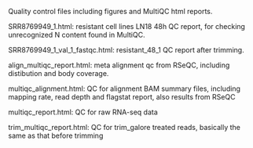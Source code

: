 Quality control files including figures and MultiQC html reports.

SRR8769949_1.html: resistant cell lines LN18 48h QC report, for checking unrecognized N content found in MultiQC.

SRR8769949_1_val_1_fastqc.html: resistant_48_1 QC report after trimming.

align_multiqc_report.html: meta alignment qc from RSeQC, including distibution and body coverage.

multiqc_alignment.html: QC for alignment BAM summary files, including mapping rate, read depth and flagstat report, also results from RSeQC

multiqc_report.html: QC for raw RNA-seq data

trim_multiqc_report.html: QC for trim_galore treated reads, basically the same as that before trimming
